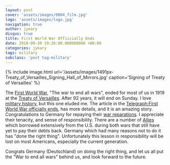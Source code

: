 ```yaml
---
layout: post
cover: 'assets/images/0004_film.jpg'
logo: 'assets/images/logo.jpg'
navigation: true
author: jyeary
disqus: true
title: First World War Offiicially Ends
date: 2010-09-30 19:26:00.000000000 +00:00
categories: jyeary
tags: military
subclass: 'post tag-military'
---
```

{% include image.html url='/assets/images/1491px-Treaty_of_Versailles_Signing_Hall_of_Mirrors.jpg' caption='Signing of Treaty of Versailles' %}

The [First World
War](http://en.wikipedia.org/wiki/World_War_I), "The war
to end all wars", ended for most of us in 1919 at the [Treaty of
Versailles](http://en.wikipedia.org/wiki/Treaty_of_Versailles).
After 92 years, it will end on Sunday. I love [military
history](http://en.wikipedia.org/wiki/Military_history),
but this one eluded me. The article in the [Telegraph:First World War
officially
ends](http://www.telegraph.co.uk/news/worldnews/europe/germany/8029948/First-World-War-officially-ends.html),
has more details, and it is an amazing story. Congratulations to Germany
for repaying their
[war reparations](http://en.wikipedia.org/wiki/War_reparations).
I appreciate their tenacity, and sense of responsibility. There are a
number of [Allies](http://en.wikipedia.org/wiki/Allies) which
borrowed extensively from the U.S. during both wars that still have yet
to pay their debts back. Germany which had many reasons not to do it has
"done the right thing".  Unfortunately this lesson in responsibility
will be lost on most Americans, especially the current generation.

Congrats Germany (Deutschland) on doing the right thing, and let us all
put the "War to end all wars" behind us, and look forward to the future.
